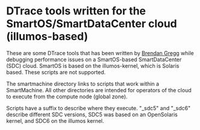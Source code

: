 DTrace tools written for the SmartOS/SmartDataCenter cloud (illumos-based)
=======
These are some DTrace tools that has been written by [Brendan Gregg](https://github.com/brendangregg/dtrace-cloud-tools) while debugging performance issues on a SmartOS-based SmartDataCenter (SDC) cloud. SmartOS is based on the illumos-kernel, which is Solaris based. These scripts are not supported.

The smartmachine directory links to scripts that work within a SmartMachine. All other directories are intended for operators of the cloud to execute from the compute node (global zone).

Scripts have a suffix to describe where they execute. "_sdc5" and "_sdc6" describe different SDC versions, SDC5 was based on an OpenSolaris kernel, and SDC6 on the illumos kernel.
